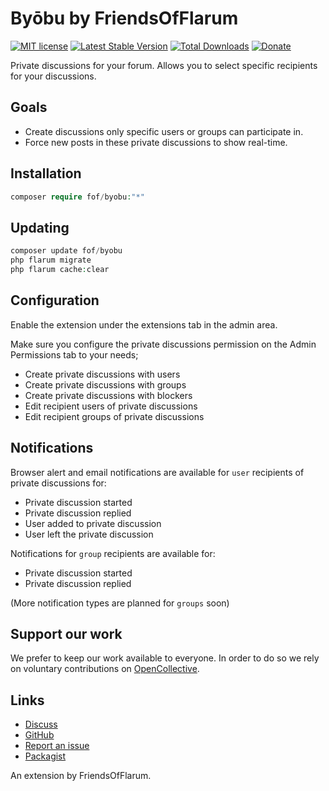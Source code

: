 # Byōbu by FriendsOfFlarum

[![MIT license](https://img.shields.io/badge/license-MIT-blue.svg)](https://github.com/FriendsOfFlarum/byobu/blob/master/LICENSE)
[![Latest Stable Version](https://img.shields.io/packagist/v/fof/byobu.svg)](https://packagist.org/packages/fof/byobu)
[![Total Downloads](https://img.shields.io/packagist/dt/fof/byobu.svg)](https://packagist.org/packages/fof/byobu)
[![Donate](https://img.shields.io/badge/opencollective-support-blue.svg)](https://opencollective.com/fof)

Private discussions for your forum. Allows you to select specific recipients for your discussions.

## Goals

- Create discussions only specific users or groups can participate in.
- Force new posts in these private discussions to show real-time.

## Installation
```php
composer require fof/byobu:"*"
```

## Updating
```php
composer update fof/byobu
php flarum migrate
php flarum cache:clear
```

## Configuration

Enable the extension under the extensions tab in the admin area.

Make sure you configure the private discussions permission on the Admin Permissions tab to your needs;

- Create private discussions with users
- Create private discussions with groups
- Create private discussions with blockers
- Edit recipient users of private discussions
- Edit recipient groups of private discussions

## Notifications

Browser alert and email notifications are available for `user` recipients of private discussions for:

- Private discussion started
- Private discussion replied
- User added to private discussion
- User left the private discussion

Notifications for `group` recipients are available for:

- Private discussion started
- Private discussion replied

(More notification types are planned for `groups` soon)

## Support our work

We prefer to keep our work available to everyone.
In order to do so we rely on voluntary contributions on [OpenCollective](https://opencollective.com/fof).

## Links

- [Discuss](https://discuss.flarum.org/d/4762)
- [GitHub](https://github.com/FriendsOfFlarum/byobu)
- [Report an issue](https://github.com/FriendsOfFlarum/byobu/issues)
- [Packagist](https://packagist.org/packages/fof/byobu)

An extension by FriendsOfFlarum.
